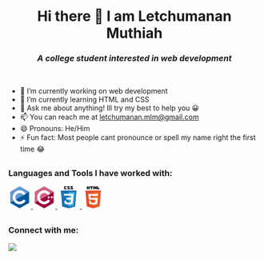 <h1 align="center" >Hi there 👋 I am Letchumanan Muthiah</h1>
<h3 align="center"><i>A college student interested in web development</i></h3><br>


- 🔭 I’m currently working on web development
- 🌱 I’m currently learning HTML and CSS
- 💬 Ask me about anything! Ill try my best to help you 😀
- 📫 You can reach me at letchumanan.mlm@gmail.com
- 😄 Pronouns: He/Him
- ⚡ Fun fact: Most people cant pronounce or spell my name right the first time 😂

##
<h3> Languages and Tools I have worked with:</h3>
<a href="https://www.cprogramming.com/" target="_blank"> 
  <img src="https://raw.githubusercontent.com/devicons/devicon/master/icons/c/c-original.svg" alt="c" width="45" height="45" /> </a>
<a href="https://www.w3schools.com/cpp/" target="_blank"> 
  <img src="https://raw.githubusercontent.com/devicons/devicon/master/icons/cplusplus/cplusplus-original.svg" alt="cplusplus" width="45" height="45" /> </a>
<a href="https://www.w3schools.com/css/" target="_blank">
  <img src="https://raw.githubusercontent.com/devicons/devicon/master/icons/css3/css3-original-wordmark.svg" alt="css3" width="45" height="45" /> </a>
<a href="https://www.w3.org/html/" target="_blank"> 
  <img src="https://raw.githubusercontent.com/devicons/devicon/master/icons/html5/html5-original-wordmark.svg" alt="html5" width="45" height="45" /> </a>  
  
##
<h3>Connect with me:</h3>
<a href="https://www.instagram.com/letchumananmuthiah/" target="blank">
  <img src="https://cdn.iconscout.com/icon/free/png-64/instagram-216-721958.png" height="35"></a>

